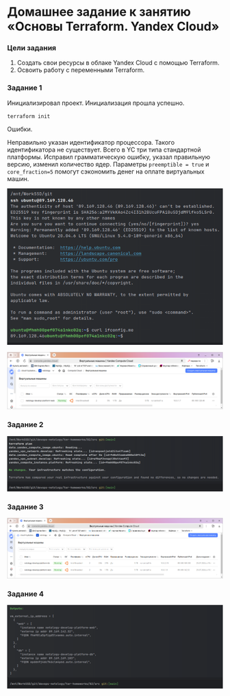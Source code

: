 # Домашнее задание к занятию «Основы Terraform. Yandex Cloud»

### Цели задания

1. Создать свои ресурсы в облаке Yandex Cloud с помощью Terraform.
2. Освоить работу с переменными Terraform.

### Задание 1

Инициализировал проект. Инициализация прошла успешно.
```shell
terraform init
```
Ошибки.

Неправильно указан идентификатор процессора. Такого идентификатора не существует. Всего в YC три типа стандартной платформы.
Исправил грамматическую ошибку, указал правильную версию, изменил количество ядер. 
Параметры `preemptible = true` и `core_fraction=5` помогут сэкономить денег на оплате виртуальных машин. 

![terminal_window](./png/terminal_window.png)

![yc_window](./png/yc_window.png)

### Задание 2

![variable_window](./png/variable_plan.png)

### Задание 3

![yc_vm_db](./png/yc_vm_db.png)

### Задание 4

![output](./png/output.png)

